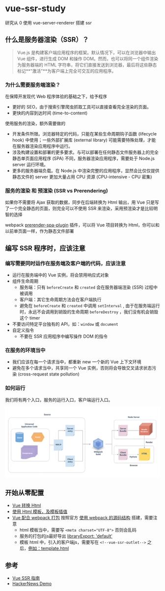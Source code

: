 # vue-ssr-study
研究从 0 使用 vue-server-renderer 搭建 ssr

## 什么是服务器渲染（SSR）？

> Vue.js 是构建客户端应用程序的框架。默认情况下，可以在浏览器中输出 Vue 组件，进行生成 DOM 和操作 DOM。然而，也可以将同一个组件渲染为服务器端的 HTML 字符串，将它们直接发送到浏览器，最后将这些静态标记**"激活"**为客户端上完全可交互的应用程序。

### 为什么需要服务端渲染？

在保障开发现代 Web 程序体验的基础之下，给予程序

- 更好的 SEO，由于搜索引擎爬虫抓取工具可以直接查看完全渲染的页面。
- 更快的内容到达时间 (time-to-content)

使用服务的渲染，额外需要做的

- 开发条件所限。浏览器特定的代码，只能在某些生命周期钩子函数 (lifecycle hook) 中使用；一些外部扩展库 (external library) 可能需要特殊处理，才能在服务器渲染应用程序中运行。
- 涉及构建设置和部署的更多要求。与可以部署在任何静态文件服务器上的完全静态单页面应用程序 (SPA) 不同，服务器渲染应用程序，需要处于 Node.js server 运行环境。
- 更多的服务器端负载。在 Node.js 中渲染完整的应用程序，显然会比仅仅提供静态文件的 server 更加大量占用 CPU 资源 (CPU-intensive - CPU 密集)

### 服务的渲染 和 预渲染 (SSR vs Prerendering)

如果你不需要将 Ajax 获取的数据，同步在后端转换为 Html 输出，用 Vue 只是写了一个完全静态的页面，则完全可以不使用 SSR 来渲染，采用预渲染才是比较明智的选择

webpack [prerender-spa-plugin](https://github.com/chrisvfritz/prerender-spa-plugin) 插件，可以将 Vue 项目转换为 Html，你可以和以前单页面一样，作为静态文件部署

## 编写 SSR 程序时，应该注意

### 编写需要同时运作在服务端及客户端的代码，应该注意

- 运行在服务端中的 Vue 实例，将会禁用响应式对象
- 组件生命周期
  - 服务端：只有 `beforeCreate` 和 `created` 会在服务器端渲染 (SSR) 过程中被调用
  - 客户端：其它生命周期方法会在客户端执行
  - 避免在 `beforeCreate` 和 `created` 中调用 `setInterval` , 由于在服务端运行时，永远不会调用到销毁的生命周期 `beforeDestroy` ，我们没有机会销毁这个 timer
- 不要访问特定平台独有的 API，如：`window` 或 `document`
- 自定义指令
  - 不要在 SSR 应用程序中编写操作 DOM 的指令

### 在服务的环境当中

- 我们应该在每一个请求当中，都重新 new 一个新的 Vue 上下文环境
- 避免在多个请求当中，共享同一个 Vue 实例，否则将会导致交叉请求状态污染 (cross-request state pollution)

### 如何运行

我们将有两个入口，服务的运行入口，客户端运行入口。

![SSR 运行流程](./screenshot/1.png)

## 开始从零配置

- [Vue 转换 Html](https://github.com/JuZiSang/vue-ssr-study/blob/master/step1/src/server.js#L9)
- [使用 Html 模板，及模板插值](https://github.com/JuZiSang/vue-ssr-study/blob/master/step1/src/server.js#L35)
- [Vue 配合 webpack 打包](https://github.com/JuZiSang/vue-ssr-study/blob/master/step2)
按照官方 [使用 webpack 的源码结构](https://ssr.vuejs.org/zh/guide/structure.html#%E4%BD%BF%E7%94%A8-webpack-%E7%9A%84%E6%BA%90%E7%A0%81%E7%BB%93%E6%9E%84) 搭建，需要注意
  - html 模板当中，需要写 `<meta charset="UTF-8">` 否则会乱码
  - 服务的打包的js最好导出 [libraryExport: 'default'](https://github.com/JuZiSang/vue-ssr-study/blob/master/step2/config/webpack.server.config.js#L11)
  - 模板 html 中，引入的客户端js，需要写在 `<!--vue-ssr-outlet-->` 之后，[例如：template.html](https://github.com/JuZiSang/vue-ssr-study/blob/master/step2/public/template.html)

## 参考
- [Vue SSR 指南](https://ssr.vuejs.org/zh/)
- [HackerNews Demo](https://github.com/vuejs/vue-hackernews-2.0/)